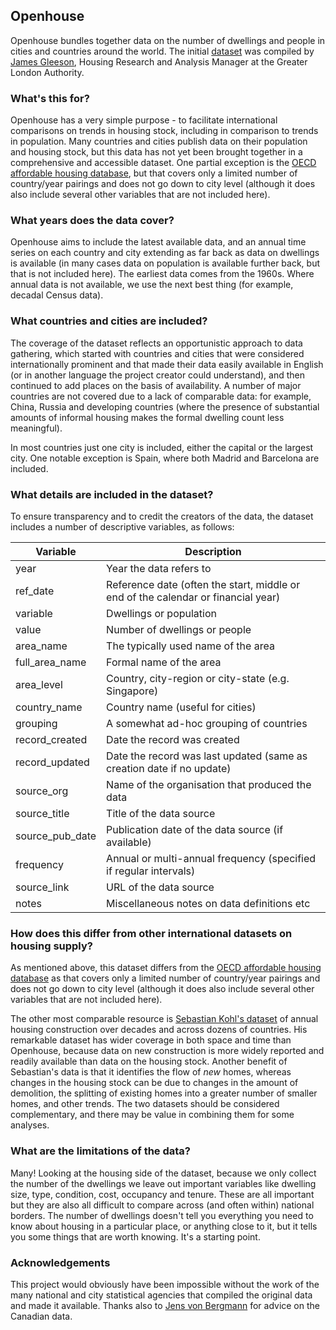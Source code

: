 ## Openhouse
Openhouse bundles together data on the number of dwellings and people in cities and countries around the world. The initial [dataset](https://github.com/jgleeson/openhouse/blob/main/dataset.csv) was compiled by [James Gleeson](https://github.com/jgleeson), Housing Research and Analysis Manager at the Greater London Authority. 

### What's this for?
Openhouse has a very simple purpose - to facilitate international comparisons on trends in housing stock, including in comparison to trends in population. Many countries and cities publish data on their population and housing stock, but this data has not yet been brought together in a comprehensive and accessible dataset. One partial exception is the [OECD affordable housing database](https://www.oecd.org/housing/data/affordable-housing-database/housing-market.htm), but that covers only a limited number of country/year pairings and does not go down to city level (although it does also include several other variables that are not included here). 

### What years does the data cover?
Openhouse aims to include the latest available data, and an annual time series on each country and city extending as far back as data on dwellings is available (in many cases data on population is available further back, but that is not included here). The earliest data comes from the 1960s. Where annual data is not available, we use the next best thing (for example, decadal Census data). 

### What countries and cities are included?
The coverage of the dataset reflects an opportunistic approach to data gathering, which started with countries and cities that were considered internationally prominent and that made their data easily available in English (or in another language the project creator could understand), and then continued to add places on the basis of availability. A number of major countries are not covered due to a lack of comparable data: for example, China, Russia and developing countries (where the presence of substantial amounts of informal housing makes the formal dwelling count less meaningful).

In most countries just one city is included, either the capital or the largest city. One notable exception is Spain, where both Madrid and Barcelona are included.

### What details are included in the dataset?
To ensure transparency and to credit the creators of the data, the dataset includes a number of descriptive variables, as follows:

| Variable      | Description |
| ----------- | ----------- |
| year | Year the data refers to |
| ref_date | Reference date (often the start, middle or end of the calendar or financial year) |
| variable | Dwellings or population |
| value | Number of dwellings or people |
| area_name | The typically used name of the area |
| full_area_name | Formal name of the area |
| area_level | Country, city-region or city-state (e.g. Singapore) |
| country_name | Country name (useful for cities) |
| grouping | A somewhat ad-hoc grouping of countries |
| record_created | Date the record was created |
| record_updated | Date the record was last updated (same as creation date if no update) |
| source_org | Name of the organisation that produced the data |
| source_title | Title of the data source |
| source_pub_date | Publication date of the data source (if available) |
| frequency | Annual or multi-annual frequency (specified if regular intervals) |
| source_link | URL of the data source |
| notes | Miscellaneous notes on data definitions etc |

### How does this differ from other international datasets on housing supply?
As mentioned above, this dataset differs from the [OECD affordable housing database](https://www.oecd.org/housing/data/affordable-housing-database/housing-market.htm) as  that covers only a limited number of country/year pairings and does not go down to city level (although it does also include several other variables that are not included here). 

The other most comparable resource is [Sebastian Kohl's dataset](https://www.sebastiankohl.com/data) of annual housing construction over decades and across dozens of countries. His remarkable dataset has wider coverage in both space and time than Openhouse, because data on new construction is more widely reported and readily available than data on the housing stock. Another benefit of Sebastian's data is that it identifies the flow of *new* homes, whereas changes in the housing stock can be due to changes in the amount of demolition, the splitting of existing homes into a greater number of smaller homes, and other trends. The two datasets should be considered complementary, and there may be value in combining them for some analyses.  

### What are the limitations of the data?
Many! Looking at the housing side of the dataset, because we only collect the number of the dwellings we leave out important variables like dwelling size, type, condition, cost, occupancy and tenure. These are all important but they are also all difficult to compare across (and often within) national borders. The number of dwellings doesn't tell you everything you need to know about housing in a particular place, or anything close to it, but it tells you some things that are worth knowing. It's a starting point.

### Acknowledgements
This project would obviously have been impossible without the work of the many national and city statistical agencies that compiled the original data and made it available. Thanks also to [Jens von Bergmann](https://github.com/mountainMath) for advice on the Canadian data.

